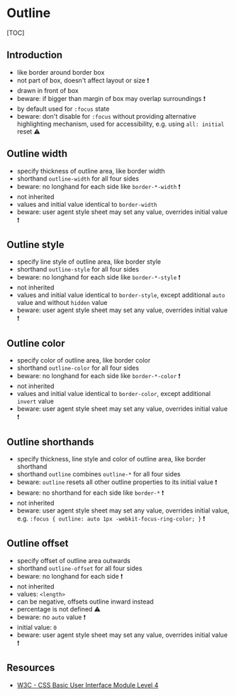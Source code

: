 # Outline

[TOC]



## Introduction

- like border around border box
- not part of box, doesn't affect layout or size ❗️
- drawn in front of box
- beware: if bigger than margin of box may overlap surroundings ❗️
- by default used for `:focus` state
- beware: don't disable for `:focus` without providing alternative highlighting mechanism, used for accessibility, e.g. using `all: initial` reset ⚠️



## Outline width

- specify thickness of outline area, like border width
- shorthand `outline-width` for all four sides
- beware: no longhand for each side like `border-*-width` ❗️
- not inherited
- values and initial value identical to `border-width`
- beware: user agent style sheet may set any value, overrides initial value ❗️



## Outline style

- specify line style of outline area, like border style
- shorthand `outline-style` for all four sides
- beware: no longhand for each side like `border-*-style` ❗️
- not inherited
- values and initial value identical to `border-style`, except additional `auto` value and without `hidden` value
- beware: user agent style sheet may set any value, overrides initial value ❗️



## Outline color

- specify color of outline area, like border color
- shorthand `outline-color` for all four sides
- beware: no longhand for each side like `border-*-color` ❗️
- not inherited
- values and initial value identical to `border-color`, except additional `invert` value
- beware: user agent style sheet may set any value, overrides initial value ❗️



## Outline shorthands

- specify thickness, line style and color of outline area, like border shorthand
- shorthand `outline` combines `outline-*` for all four sides
- beware: `outline` resets all other outline properties to its initial value ❗️
- beware: no shorthand for each side like `border-*` ❗️
- not inherited
- beware: user agent style sheet may set any value, overrides initial value, e.g. `:focus { outline: auto 1px -webkit-focus-ring-color; }` ❗️



## Outline offset

- specify offset of outline area outwards
- shorthand `outline-offset` for all four sides
- beware: no longhand for each side ❗️
- not inherited
- values: `<length>`
- can be negative, offsets outline inward instead
- percentage is not defined ⚠️
- beware: no `auto` value ❗️
- initial value: `0`
- beware: user agent style sheet may set any value, overrides initial value ❗️



## Resources

- [W3C - CSS Basic User Interface Module Level 4](https://www.w3.org/TR/css-ui-4/)